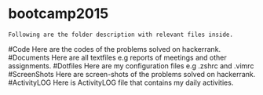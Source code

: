 # bootcamp2015
    Following are the folder description with relevant files inside.
#Code
   Here are the codes  of the problems solved on hackerrank.
#Documents
   Here are all textfiles e.g reports of meetings and other assignments.
#Dotfiles
   Here are my configuration files e.g .zshrc and .vimrc
#ScreenShots
  Here are screen-shots of the problems solved on hackerrank.
#ActivityLOG
  Here is ActivityLOG file that contains my daily activities.
